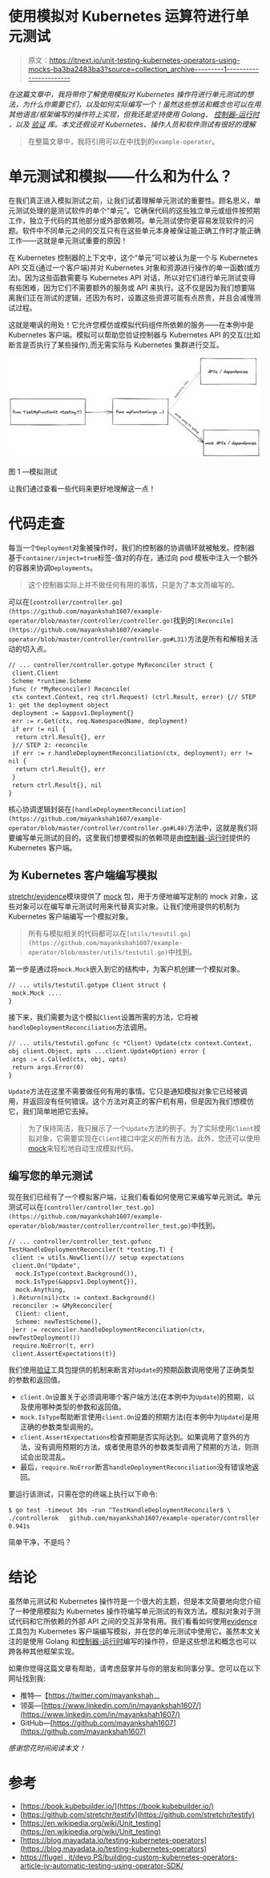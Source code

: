 # 使用模拟对 Kubernetes 运算符进行单元测试

> 原文：<https://itnext.io/unit-testing-kubernetes-operators-using-mocks-ba3ba2483ba3?source=collection_archive---------1----------------------->

*在这篇文章中，我将带你了解使用模拟对 Kubernetes 操作符进行单元测试的想法，为什么你需要它们，以及如何实际编写一个！虽然这些想法和概念也可以在用其他语言/框架编写的操作符上实现，但我还是坚持使用 Golang、* [*控制器-运行时*](https://github.com/kubernetes-sigs/controller-runtime) *，以及* [*验证*](https://github.com/stretchr/testify) *库。本文还假设对 Kubernetes、操作人员和软件测试有很好的理解*

> 在整篇文章中，我将引用可以在中找到的`example-operator`。

# 单元测试和模拟——什么和为什么？

在我们真正进入模拟测试之前，让我们试着理解单元测试的重要性。顾名思义，单元测试处理的是测试软件的单个“单元”。它确保代码的这些独立单元或组件按预期工作，独立于代码的其他部分或外部依赖项。单元测试使你更容易发现软件的问题。软件中不同单元之间的交互只有在这些单元本身被保证能正确工作时才能正确工作——这就是单元测试重要的原因！

在 Kubernetes 控制器的上下文中，这个“单元”可以被认为是一个与 Kubernetes API 交互(通过一个客户端)并对 Kubernetes 对象和资源进行操作的单一函数(或方法)。因为这些函数需要与 Kubernetes API 对话，所以对它们进行单元测试变得有些困难，因为它们不需要额外的服务或 API 来执行。这不仅是因为我们想要隔离我们正在测试的逻辑，还因为有时，设置这些资源可能有点昂贵，并且会减慢测试过程。

这就是嘲讽的用处！它允许您模仿或模拟代码组件所依赖的服务——在本例中是 Kubernetes 客户端。模拟可以帮助您验证控制器与 Kubernetes API 的交互(比如断言是否执行了某些操作),而无需实际与 Kubernetes 集群进行交互。

![](img/af0b2e9ba0c08e1784bd1e7a711fe717.png)

图 1 —模拟测试

让我们通过查看一些代码来更好地理解这一点！

# 代码走查

每当一个`Deployment`对象被操作时，我们的控制器的协调循环就被触发。控制器基于`container/inject=true`标签-值对的存在，通过向 pod 模板中注入一个额外的容器来协调`Deployments`。

> 这个控制器实际上并不做任何有用的事情，只是为了本文而编写的。

可以在`[controller/controller.go](https://github.com/mayankshah1607/example-operator/blob/master/controller/controller.go)`找到的`[Reconcile](https://github.com/mayankshah1607/example-operator/blob/master/controller/controller.go#L31)`方法是所有和解相关活动的切入点。

```
// ... controller/controller.gotype MyReconciler struct {
 client.Client
 Scheme *runtime.Scheme
}func (r *MyReconciler) Reconcile(
 ctx context.Context, req ctrl.Request) (ctrl.Result, error) {// STEP 1: get the deployment object
 deployment := &appsv1.Deployment{}
 err := r.Get(ctx, req.NamespacedName, deployment)
 if err != nil {
  return ctrl.Result{}, err
 }// STEP 2: reconcile
 if err := r.handleDeploymentReconciliation(ctx, deployment); err != nil {
  return ctrl.Result{}, err
 }
 return ctrl.Result{}, nil
}
```

核心协调逻辑封装在`[handleDeploymentReconciliation](https://github.com/mayankshah1607/example-operator/blob/master/controller/controller.go#L48)`方法中，这就是我们将要编写单元测试的目的。这里我们想要模拟的依赖项是由[控制器-运行时](https://github.com/kubernetes-sigs/controller-runtime)提供的 Kubernetes 客户端。

## 为 Kubernetes 客户端编写模拟

[stretchr/evidence](https://github.com/stretchr/testify)模块提供了 [mock](https://github.com/stretchr/testify#mock-package) 包，用于方便地编写定制的 mock 对象，这些对象可以在编写单元测试时用来代替真实对象。让我们使用提供的机制为 Kubernetes 客户端编写一个模拟对象。

> 所有与模拟相关的代码都可以在`[utils/tesutil.go](https://github.com/mayankshah1607/example-operator/blob/master/utils/testutil.go)`中找到。

第一步是通过将`mock.Mock`嵌入到它的结构中，为客户机创建一个模拟对象。

```
// ... utils/testutil.gotype Client struct {
 mock.Mock ....
}
```

接下来，我们需要为这个模拟`Client`设置所需的方法，它将被`handleDeploymentReconciliation`方法调用。

```
// ... utils/testutil.gofunc (c *Client) Update(ctx context.Context, obj client.Object, opts ...client.UpdateOption) error {
 args := c.Called(ctx, obj, opts)
 return args.Error(0)
}
```

`Update`方法在这里不需要做任何有用的事情。它只是通知模拟对象它已经被调用，并返回没有任何错误。这个方法对真正的客户机有用，但是因为我们想模仿它，我们简单地把它去掉。

> 为了保持简洁，我只展示了一个`Update`方法的例子。为了实际使用`Client`模拟对象，它需要实现在`Client`接口中定义的所有方法。此外，您还可以使用[mock](https://github.com/vektra/mockery)来轻松地自动生成模拟代码。

## 编写您的单元测试

现在我们已经有了一个模拟客户端，让我们看看如何使用它来编写单元测试。单元测试可以在`[controller/controller_test.go](https://github.com/mayankshah1607/example-operator/blob/master/controller/controller_test.go)`中找到。

```
// ... controller/controller_test.gofunc TestHandleDeploymentReconciler(t *testing.T) {
 client := utils.NewClient()// setup expectations
 client.On("Update",
  mock.IsType(context.Background()),
  mock.IsType(&appsv1.Deployment{}),
  mock.Anything,
 ).Return(nil)ctx := context.Background()
 reconciler := &MyReconciler{
  Client: client,
  Scheme: newTestScheme(),
 }err := reconciler.handleDeploymentReconciliation(ctx, newTestDeployment())
 require.NoError(t, err)
 client.AssertExpectations(t)}
```

我们使用[验证](https://github.com/stretchr/testify)工具包提供的机制来断言对`Update`的预期函数调用使用了正确类型的参数和返回值。

*   `client.On`设置关于必须调用哪个客户端方法(在本例中为`Update`)的预期，以及使用哪种类型的参数和返回值。
*   `mock.IsType`帮助断言使用`client.On`设置的预期方法(在本例中为`Update`)是用正确的参数类型调用的。
*   `client.AssertExpectations`检查预期是否实际达到。如果调用了意外的方法，没有调用预期的方法，或者使用意外的参数类型调用了预期的方法，则测试会出现混乱。
*   最后，`require.NoError`断言`handleDeploymentReconciliation`没有错误地返回。

要运行该测试，只需在您的终端上执行以下命令:

```
$ go test -timeout 30s -run ^TestHandleDeploymentReconciler$ \ ./controllerok   github.com/mayankshah1607/example-operator/controller 0.941s
```

简单干净，不是吗？

# 结论

虽然单元测试和 Kubernetes 操作符是一个很大的主题，但是本文简要地向您介绍了一种使用模拟为 Kubernetes 操作符编写单元测试的有效方法。模拟对象对于测试代码和它所依赖的外部 API 之间的交互非常有用。我们看看如何使用[evidence](https://github.com/stretchr/testify)工具包为 Kubernetes 客户端编写模拟，并在您的单元测试中使用它。虽然本文关注的是使用 Golang 和[控制器-运行时](https://github.com/kubernetes-sigs/controller-runtime)编写的操作符，但是这些想法和概念也可以跨各种其他框架实现。

如果你觉得这篇文章有帮助，请考虑鼓掌并与你的朋友和同事分享。您可以在以下网址找到我:

*   推特—【https://twitter.com/mayankshah__ 
*   领英—[https://www.linkedin.com/in/mayankshah1607/](https://www.linkedin.com/in/mayankshah1607/)
*   GitHub—[https://github.com/mayankshah1607](https://github.com/mayankshah1607)

*感谢您花时间阅读本文！*

# 参考

*   [https://book.kubebuilder.io/](https://book.kubebuilder.io/)
*   [https://github.com/stretchr/testify](https://github.com/stretchr/testify)
*   [https://en.wikipedia.org/wiki/Unit_testing](https://en.wikipedia.org/wiki/Unit_testing)
*   [https://blog.mayadata.io/testing-kubernetes-operators](https://blog.mayadata.io/testing-kubernetes-operators)
*   [https://flugel . it/devo PS/building-custom-kubernetes-operators-article-iv-automatic-testing-using-operator-SDK/](https://flugel.it/devops/building-custom-kubernetes-operators-article-iv-automatic-testing-using-operator-sdk/)